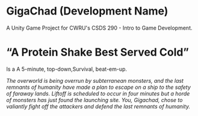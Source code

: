 # GigaChad (Development Name)
A Unity Game Project for CWRU's CSDS 290 - Intro to Game Development.

# “A Protein Shake Best Served Cold”
Is a A 5-minute, top-down,Survival, beat-em-up.

_The overworld is being overrun by subterranean monsters, and the last remnants of humanity have made a plan to escape on a ship to the safety of faraway lands. Liftoff is scheduled to occur in four minutes but a horde of monsters has just found the launching site. You, Gigachad, chose to valiantly fight off the attackers and defend the last remnants of humanity._


